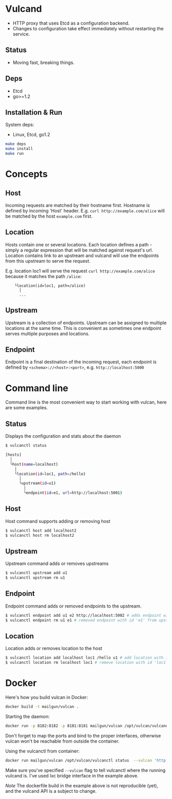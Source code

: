 Vulcand
=======

* HTTP proxy that uses Etcd as a configuration backend.
* Changes to configuration take effect immediately without restarting the service.

Status
------

* Moving fast, breaking things.

Deps
----

* Etcd
* go>=1.2

Installation & Run
------------------

System deps:

* Linux, Etcd, go1.2

```bash
make deps
make install
make run
```

Concepts
========

Host
----

Incoming requests are matched by their hostname first. Hostname is defined by incoming 'Host' header.
E.g. `curl http://example.com/alice` will be matched by the host `example.com` first.

Location
--------
Hosts contain one or several locations. Each location defines a path - simply a regular expression that will be matched against request's url.
Location contains link to an upstream and vulcand will use the endpoints from this upstream to serve the request.

E.g. location loc1 will serve the request `curl http://example.com/alice` because it matches the path `/alice`:

```
    └location(id=loc1, path=/alice)
      │
      ...
```


Upstream
---------

Upstream is a collection of endpoints. Upstream can be assigned to multiple locations at the same time. This is convenient as sometimes one endpoint serves multiple 
purposes and locations.


Endpoint
---------

Endpoint is a final destination of the incoming request, each endpoint is defined by `<schema>://<host>:<port>`, e.g. `http://localhost:5000`


Command line
============

Command line is the most convenient way to start working with vulcan, here are some examples. 

Status
------

Displays the configuration and stats about the daemon

```bash 
$ vulcanctl status

[hosts]
  │
  └host(name=localhost)
    │
    └location(id=loc1, path=/hello)
      │
      └upstream(id=u1)
        │
        └endpoint(id=e1, url=http://localhost:5001)
```

Host
----

Host command supports adding or removing host

```bash
$ vulcanctl host add localhost2
$ vulcanctl host rm localhost2
```

Upstream
--------

Upstream command adds or removes upstreams

```bash
$ vulcanctl upstream add u1
$ vulcanctl upstream rm u1
```

Endpoint
--------

Endpoint command adds or removed endpoints to the upstream.

```bash
$ vulcanctl endpoint add u1 e2 http://localhost:5002 # adds endpoint with id 'e2' and url 'http://localhost:5002' to upstream with id 'u1'
$ vulcanctl endpoint rm u1 e1 # removed endpoint with id 'e1' from upstream 'u1'
```

Location
--------

Location adds or removes location to the host

```bash
$ vulcanctl location add localhost loc1 /hello u1 # add location with id 'id1' to host 'localhost', use path '/hello' and upstream 'u1'
$ vulcanctl location rm localhost loc1 # remove location with id 'loc1' from host 'localhost'
```

Docker
======

Here's how you build vulcan in Docker:

```bash
docker build -t mailgun/vulcan .
```

Starting the daemon:

```bash
docker run -p 8182:8182 -p 8181:8181 mailgun/vulcan /opt/vulcan/vulcand -apiInterface="0.0.0.0" -interface="0.0.0.0" --etcd=http://10.0.3.1:7002
```

Don't forget to map the ports and bind to the proper interfaces, otherwise vulcan won't be reachable from outside the container.

Using the vulcanctl from container:

```bash
docker run mailgun/vulcan /opt/vulcan/vulcanctl status  --vulcan 'http://10.0.3.1:8182'
```

Make sure you've specified `--vulcan` flag to tell vulcanctl where the running vulcand is. I've used lxc bridge interface in the example above.

*Note* The dockerfile build in the example above is not reproducible (yet), and the vulcand API is a subject to change.

